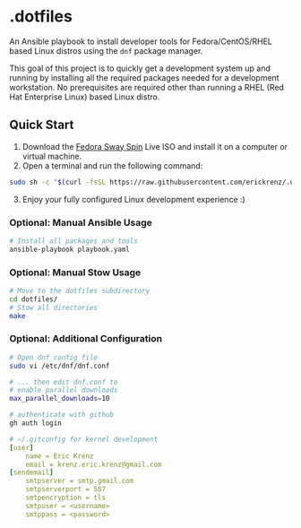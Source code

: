 # .dotfiles

An Ansible playbook to install developer tools for Fedora/CentOS/RHEL based Linux distros using the `dnf` package manager. 

This goal of this project is to quickly get a development system up and running by installing all the required packages needed for a development workstation. No prerequisites are required other than running a RHEL (Red Hat Enterprise Linux) based Linux distro. 

## Quick Start

1. Download the [Fedora Sway Spin](https://fedoraproject.org/spins/sway) Live ISO and install it on a computer or virtual machine.
2. Open a terminal and run the following command:
```bash
sudo sh -c "$(curl -fsSL https://raw.githubusercontent.com/erickrenz/.dotfiles/main/setup.sh)"
```
3. Enjoy your fully configured Linux development experience :)

### Optional: Manual Ansible Usage

```bash
# Install all packages and tools
ansible-playbook playbook.yaml
```

### Optional: Manual Stow Usage

```bash
# Move to the dotfiles subdirectory
cd dotfiles/
# Stow all directories
make
```

### Optional: Additional Configuration

```bash
# Open dnf config file
sudo vi /etc/dnf/dnf.conf

# ... then edit dnf.conf to
# enable parallel downloads
max_parallel_downloads=10
```

```bash
# authenticate with github
gh auth login
```

```yml
# ~/.gitconfig for kernel development
[user]
    name = Eric Krenz
    email = krenz.eric.krenz@gmail.com
[sendemail]
    smtpserver = smtp.gmail.com
    smtpserverport = 587
    smtpencryption = tls
    smtpuser = <username>
    smtppass = <password>
```
